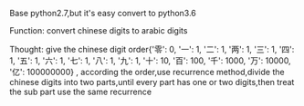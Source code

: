 Base python2.7,but it's easy convert to python3.6

Function:
convert chinese digits to arabic digits

Thought:
give the chinese digit order{'零': 0, '一': 1, '二': 1, '两': 1, '三': 1, '四': 1, '五': 1, '六': 1,
'七': 1, '八': 1, '九': 1, '十': 10, '百': 100, '千': 1000, '万': 10000, '亿': 100000000} ,
according the order,use recurrence method,divide the chinese digits into two parts,until every part has one
or two digits,then treat the sub part use the same recurrence
